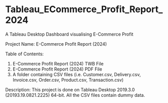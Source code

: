 # Tableau_ECommerce_Profit_Report_2024
A Tableau Desktop Dashboard visualising E-Commerce Profit

Project Name: E-Commerce Profit Report (2024)

Table of Contents:

1. E-Commerce Profit Report (2024) TWB File
2. E-Commerce Profit Report (2024) PDF File
3. A folder containing CSV files (i.e. Customer.csv, Delivery.csv, Invoice.csv, Order.csv, Product.csv, Transaction.csv)

Description: This project is done on Tableau Desktop 2019.3.0 (20193.19.0821.2225) 64-bit.
All the CSV files contain dummy data.
